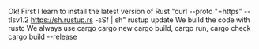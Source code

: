 Ok! First I learn to install the latest version of Rust
"curl --proto "=https" --tlsv1.2 https://sh.rustup.rs -sSf | sh"
rustup update
We build the code with
rustc 
We always use cargo
cargo new <ProjectName>
cargo build, cargo run, cargo check cargo build --release 
